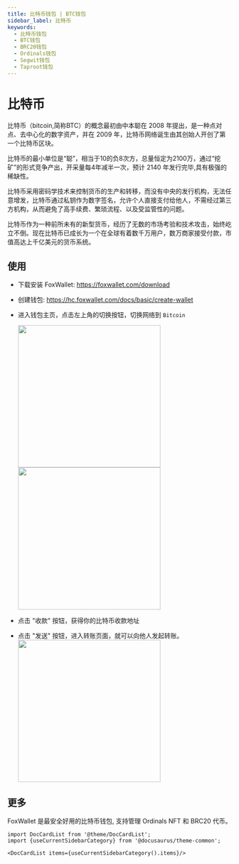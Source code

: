 ```yaml
---
title: 比特币钱包 | BTC钱包
sidebar_label: 比特币
keywords:
  - 比特币钱包
  - BTC钱包
  - BRC20钱包
  - Ordinals钱包
  - Segwit钱包
  - Taproot钱包
---
```


# 比特币
比特币（bitcoin,简称BTC）的概念最初由中本聪在 2008 年提出，是一种点对点、去中心化的数字资产，并在 2009 年，比特币网络诞生由其创始人开创了第一个比特币区块。  

比特币的最小单位是“聪”，相当于10的负8次方，总量恒定为2100万，通过“挖矿”的形式竞争产出，开采量每4年减半一次，预计 2140 年发行完毕,具有极强的稀缺性。

比特币采用密码学技术来控制货币的生产和转移，而没有中央的发行机构，无法任意增发，比特币通过私钥作为数字签名，允许个人直接支付给他人，不需经过第三方机构，从而避免了高手续费、繁琐流程、以及受监管性的问题。  

比特币作为一种前所未有的新型货币，经历了无数的市场考验和技术攻击，始终屹立不倒。现在比特币已成长为一个在全球有着数千万用户，数万商家接受付款，市值高达上千亿美元的货币系统。

## 使用
* 下载安装 FoxWallet: https://foxwallet.com/download
* 创建钱包: https://hc.foxwallet.com/docs/basic/create-wallet
* 进入钱包主页，点击左上角的切换按钮，切换网络到 `Bitcoin`  

  <img src="/img/docs/switch-network-cn.webp" width="320" /> <img src="/img/docs/switch-bitcoin-cn.webp" width="320" />
* 点击 "收款" 按钮，获得你的比特币收款地址
* 点击 "发送" 按钮，进入转账页面，就可以向他人发起转账。
  <img src="/img/docs/bitcoin-asset-cn.webp" width="320" />

## 更多
FoxWallet 是最安全好用的比特币钱包, 支持管理 Ordinals NFT 和 BRC20 代币。

```mdx-code-block
import DocCardList from '@theme/DocCardList';
import {useCurrentSidebarCategory} from '@docusaurus/theme-common';

<DocCardList items={useCurrentSidebarCategory().items}/>
```
